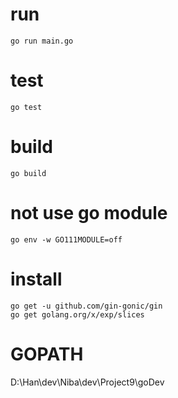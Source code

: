 # run
    go run main.go

# test
    go test

# build
    go build

# not use go module
    go env -w GO111MODULE=off

# install
    go get -u github.com/gin-gonic/gin
    go get golang.org/x/exp/slices

# GOPATH
D:\Han\dev\Niba\dev\Project9\goDev